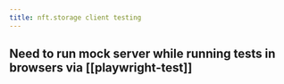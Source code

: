 ```yaml
---
title: nft.storage client testing
---
```


## Need to run mock server while running tests in browsers via [[playwright-test]]
